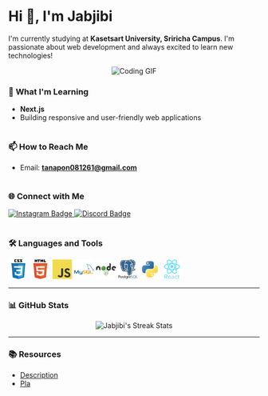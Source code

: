 # Hi 👋, I'm Jabjibi
I'm currently studying at **Kasetsart University, Sriricha Campus**. I'm passionate about web development and always excited to learn new technologies!

<p align="center">
  <img src="https://media.giphy.com/media/vFKqnCdLPNOKc/giphy.gif" alt="Coding GIF" width="300"/>
</p>

### 🌱 **What I'm Learning**
- **Next.js**
- Building responsive and user-friendly web applications

#

### 📫 **How to Reach Me**
- Email: **tanapon081261@gmail.com**

#

### 🌐 **Connect with Me**
<p align="left">
  <a href="https://instagram.com/jjab_bb" target="_blank">
    <img src="https://img.shields.io/badge/Instagram-%23E4405F.svg?style=for-the-badge&logo=Instagram&logoColor=white" alt="Instagram Badge" />
  </a>
  <a href="https://discord.gg/พี่พูดได้ไหม" target="_blank">
    <img src="https://img.shields.io/badge/Discord-%237289DA.svg?style=for-the-badge&logo=discord&logoColor=white" alt="Discord Badge" />
  </a>
</p>

#

### 🛠️ **Languages and Tools**
<p>
  <img src="https://raw.githubusercontent.com/devicons/devicon/master/icons/css3/css3-original-wordmark.svg" alt="CSS3" width="40" height="40"/>
  <img src="https://raw.githubusercontent.com/devicons/devicon/master/icons/html5/html5-original-wordmark.svg" alt="HTML5" width="40" height="40"/>
  <img src="https://raw.githubusercontent.com/devicons/devicon/master/icons/javascript/javascript-original.svg" alt="JavaScript" width="40" height="40"/>
  <img src="https://raw.githubusercontent.com/devicons/devicon/master/icons/mysql/mysql-original-wordmark.svg" alt="MySQL" width="40" height="40"/>
  <img src="https://raw.githubusercontent.com/devicons/devicon/master/icons/nodejs/nodejs-original-wordmark.svg" alt="Node.js" width="40" height="40"/>
  <img src="https://raw.githubusercontent.com/devicons/devicon/master/icons/postgresql/postgresql-original-wordmark.svg" alt="PostgreSQL" width="40" height="40"/>
  <img src="https://raw.githubusercontent.com/devicons/devicon/master/icons/python/python-original.svg" alt="Python" width="40" height="40"/>
  <img src="https://raw.githubusercontent.com/devicons/devicon/master/icons/react/react-original-wordmark.svg" alt="React.js" width="40" height="40"/>
</p>

---

### 📊 **GitHub Stats**
<p align="center">
  <img src="https://github-readme-streak-stats.herokuapp.com/?user=jabjibi&theme=dracula" alt="Jabjibi's Streak Stats" />
</p>



---

### 📚 **Resources**
- [Description](description.md)
- [Pla](https://jis03.github.io)
